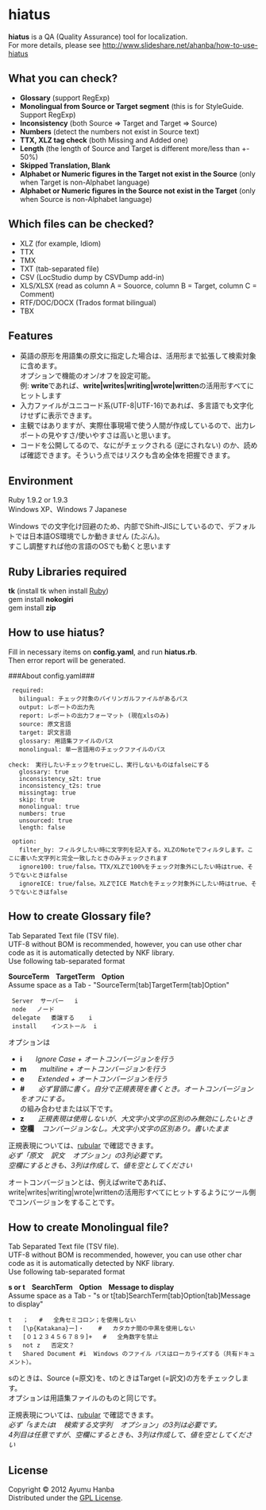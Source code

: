 hiatus
===========================
**hiatus** is a QA (Quality Assurance) tool for localization.  
For more details, please see http://www.slideshare.net/ahanba/how-to-use-hiatus

What you can check?
------
+ **Glossary** (support RegExp)
+ **Monolingual from Source or Target segment** (this is for StyleGuide. Support RegExp)
+ **Inconsistency** (both Source => Target and Target => Source)
+ **Numbers** (detect the numbers not exist in Source text)
+ **TTX, XLZ tag check** (both Missing and Added one)
+ **Length** (the length of Source and Target is different more/less than +- 50%)
+ **Skipped Translation, Blank**
+ **Alphabet or Numeric figures in the Target not exist in the Source** (only when Target is non-Alphabet language)
+ **Alphabet or Numeric figures in the Source not exist in the Target** (only when Source is non-Alphabet language)

Which files can be checked?
------
+ XLZ (for example, Idiom)
+ TTX
+ TMX
+ TXT (tab-separated file)
+ CSV (LocStudio dump by CSVDump add-in)
+ XLS/XLSX (read as column A = Souorce, column B = Target, column C = Comment)
+ RTF/DOC/DOCX (Trados format bilingual)
+ TBX

Features
--------
+ 英語の原形を用語集の原文に指定した場合は、活用形まで拡張して検索対象に含めます。  
  オプションで機能のオン/オフを設定可能。  
  例: **write**であれば、**write|writes|writing|wrote|written**の活用形すべてにヒットします
+ 入力ファイルがユニコード系(UTF-8|UTF-16)であれば、多言語でも文字化けせずに表示できます。
+ 主観ではありますが、実際仕事現場で使う人間が作成しているので、出力レポートの見やすさ/使いやすさは高いと思います。
+ コードを公開してるので、なにがチェックされる (逆にされない) のか、読めば確認できます。そういう点ではリスクも含め全体を把握できます。

Environment
--------
Ruby 1.9.2 or 1.9.3  
Windows XP、Windows 7 Japanese  

Windows での文字化け回避のため、内部でShift-JISにしているので、デフォルトでは日本語OS環境でしか動きません (たぶん)。  
すこし調整すれば他の言語のOSでも動くと思います  

Ruby Libraries required
---------
**tk** (install tk when install [Ruby](http://rubyinstaller.org/))  
gem install **nokogiri**  
gem install **zip**  

How to use hiatus?
---------
Fill in necessary items on **config.yaml**, and run **hiatus.rb**.  
Then error report will be generated.

###About config.yaml###

     required:  
       bilingual: チェック対象のバイリンガルファイルがあるパス  
       output: レポートの出力先  
       report: レポートの出力フォーマット (現在xlsのみ)  
       source: 原文言語  
       target: 訳文言語  
       glossary: 用語集ファイルのパス  
       monolingual: 単一言語用のチェックファイルのパス  

    check:　実行したいチェックをtrueにし、実行しないものはfalseにする  
       glossary: true  
       inconsistency_s2t: true  
       inconsistency_t2s: true  
       missingtag: true  
       skip: true  
       monolingual: true  
       numbers: true  
       unsourced: true  
       length: false  
  
     option:  
       filter_by: フィルタしたい時に文字列を記入する。XLZのNoteでフィルタします。ここに書いた文字列と完全一致したときのみチェックされます  
       ignore100: true/false。TTX/XLZで100%をチェック対象外にしたい時はtrue、そうでないときはfalse  
       ignoreICE: true/false。XLZでICE Matchをチェック対象外にしたい時はtrue、そうでないときはfalse  

How to create Glossary file?
------------
Tab Separated Text file (TSV file).  
UTF-8 without BOM is recommended, however, you can use other char code as it is automatically detected by NKF library.  
Use following tab-separated format  

**SourceTerm&nbsp;&nbsp;&nbsp;&nbsp;TargetTerm&nbsp;&nbsp;&nbsp;&nbsp;Option**  
Assume space as a Tab - "SourceTerm[tab]TargetTerm[tab]Option" 

     Server	 サーバー	i
     node	ノード
     delegate	委譲する	i
     install	インストール	i 

オプションは
+ **i**&nbsp;&nbsp;&nbsp;&nbsp;&nbsp;&nbsp;&nbsp;*Ignore Case + オートコンバージョンを行う*
+ **m**&nbsp;&nbsp;&nbsp;&nbsp;&nbsp;&nbsp;&nbsp;*multiline + オートコンバージョンを行う*
+ **e**&nbsp;&nbsp;&nbsp;&nbsp;&nbsp;&nbsp;&nbsp;*Extended + オートコンバージョンを行う*  
+ **#**&nbsp;&nbsp;&nbsp;&nbsp;&nbsp;&nbsp;&nbsp;*必ず冒頭に書く。自分で正規表現を書くとき。オートコンバージョンをオフにする。*  
の組み合わせまたは以下です。  
+ **z**&nbsp;&nbsp;&nbsp;&nbsp;&nbsp;&nbsp;&nbsp;*正規表現は使用しないが、大文字小文字の区別のみ無効にしたいとき*
+ **空欄**&nbsp;&nbsp;&nbsp;&nbsp;*コンバージョンなし。大文字小文字の区別あり。書いたまま*  

正規表現については、[rubular](http://rubular.com/) で確認できます。  
*必ず「原文&nbsp;&nbsp;&nbsp;&nbsp;訳文&nbsp;&nbsp;&nbsp;&nbsp;オプション」の3列必要です。*  
*空欄にするときも、3列は作成して、値を空としてください*

オートコンバージョンとは、例えばwriteであれば、write|writes|writing|wrote|writtenの活用形すべてにヒットするようにツール側でコンバージョンをすることです。

How to create Monolingual file?
--------
Tab Separated Text file (TSV file).  
UTF-8 without BOM is recommended, however, you can use other char code as it is automatically detected by NKF library.   
Use following tab-separated format  

**s or t&nbsp;&nbsp;&nbsp;&nbsp;SearchTerm&nbsp;&nbsp;&nbsp;&nbsp;Option&nbsp;&nbsp;&nbsp;&nbsp;Message to display**  
Assume space as a Tab - "s or t[tab]SearchTerm[tab]Option[tab]Message to display"  

	t	；	#	全角セミコロン；を使用しない
	t	[\p{Katakana}ー]・	#	カタカナ間の中黒を使用しない
	t	[０１２３４５６７８９]+	#	全角数字を禁止
	s	not	z	否定文？
	t	Shared Document	#i	Windows のファイル パスはローカライズする（共有ドキュメント）。

sのときは、Source (=原文)を、tのときはTarget (=訳文)の方をチェックします。  
オプションは用語集ファイルのものと同じです。  

正規表現については、[rubular](http://rubular.com/) で確認できます。  
*必ず「sまたはt&nbsp;&nbsp;&nbsp;&nbsp;検索する文字列&nbsp;&nbsp;&nbsp;&nbsp;オプション」の3列は必要です。*  
*4列目は任意ですが、空欄にするときも、3列は作成して、値を空としてください*

License
----------
Copyright &copy; 2012 Ayumu Hanba  
Distributed under the [GPL License][GPL].

[GPL]: http://www.gnu.org/licenses/gpl.html

